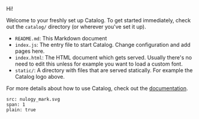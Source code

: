 Hi!

Welcome to your freshly set up Catalog. To get started immediately, check out the `catalog/` directory (or wherever you've set it up).

- `README.md`: This Markdown document
- `index.js`: The entry file to start Catalog. Change configuration and add pages here.
- `index.html`: The HTML document which gets served. Usually there's no need to edit this unless for example you want to load a custom font.
- `static/`: A directory with files that are served statically. For example the Catalog logo above.

For more details about how to use Catalog, check out the [documentation](https://docs.catalog.style/).

```image
src: nulogy_mark.svg
span: 1
plain: true
```
